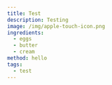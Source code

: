 ```yaml
---
title: Test
description: Testing
image: /img/apple-touch-icon.png
ingredients:
  - eggs
  - butter
  - cream
method: hello
tags:
  - test
---
```


